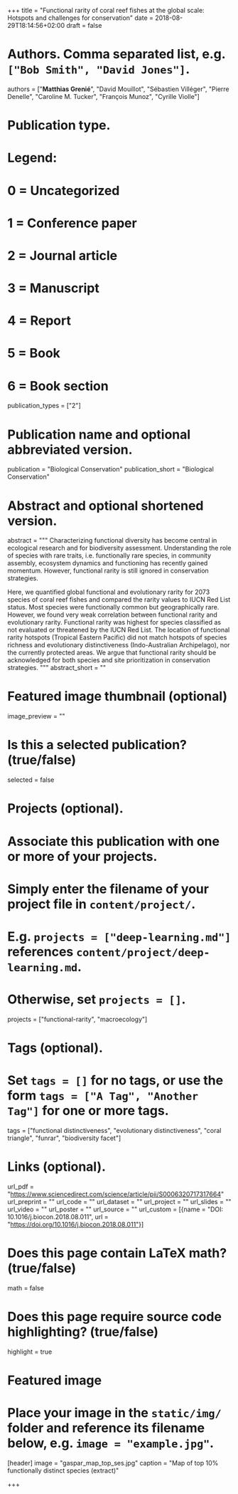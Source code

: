+++
title = "Functional rarity of coral reef fishes at the global scale: Hotspots and challenges for conservation"
date = 2018-08-29T18:14:56+02:00
draft = false

# Authors. Comma separated list, e.g. `["Bob Smith", "David Jones"]`.
authors = ["**Matthias Grenié**", "David Mouillot", "Sébastien Villéger", "Pierre Denelle", "Caroline M. Tucker", "François Munoz", "Cyrille Violle"]

# Publication type.
# Legend:
# 0 = Uncategorized
# 1 = Conference paper
# 2 = Journal article
# 3 = Manuscript
# 4 = Report
# 5 = Book
# 6 = Book section
publication_types = ["2"]

# Publication name and optional abbreviated version.
publication = "Biological Conservation"
publication_short = "Biological Conservation"

# Abstract and optional shortened version.
abstract = """
Characterizing functional diversity has become central in ecological research and for biodiversity assessment. Understanding the role of species with rare traits, i.e. functionally rare species, in community assembly, ecosystem dynamics and functioning has recently gained momentum. However, functional rarity is still ignored in conservation strategies.

Here, we quantified global functional and evolutionary rarity for 2073 species of coral reef fishes and compared the rarity values to IUCN Red List status. Most species were functionally common but geographically rare. However, we found very weak correlation between functional rarity and evolutionary rarity. Functional rarity was highest for species classified as not evaluated or threatened by the IUCN Red List. The location of functional rarity hotspots (Tropical Eastern Pacific) did not match hotspots of species richness and evolutionary distinctiveness (Indo-Australian Archipelago), nor the currently protected areas. We argue that functional rarity should be acknowledged for both species and site prioritization in conservation strategies.
"""
abstract_short = ""

# Featured image thumbnail (optional)
image_preview = ""

# Is this a selected publication? (true/false)
selected = false

# Projects (optional).
#   Associate this publication with one or more of your projects.
#   Simply enter the filename of your project file in `content/project/`.
#   E.g. `projects = ["deep-learning.md"]` references `content/project/deep-learning.md`.
#   Otherwise, set `projects = []`.
projects = ["functional-rarity", "macroecology"]

# Tags (optional).
#   Set `tags = []` for no tags, or use the form `tags = ["A Tag", "Another Tag"]` for one or more tags.
tags = ["functional distinctiveness", "evolutionary distinctiveness", "coral triangle", "funrar", "biodiversity facet"]

# Links (optional).
url_pdf = "https://www.sciencedirect.com/science/article/pii/S0006320717317664"
url_preprint = ""
url_code = ""
url_dataset = ""
url_project = ""
url_slides = ""
url_video = ""
url_poster = ""
url_source = ""
url_custom = [{name = "DOI: 10.1016/j.biocon.2018.08.011", url  = "https://doi.org/10.1016/j.biocon.2018.08.011"}]

# Does this page contain LaTeX math? (true/false)
math = false

# Does this page require source code highlighting? (true/false)
highlight = true

# Featured image
# Place your image in the `static/img/` folder and reference its filename below, e.g. `image = "example.jpg"`.
[header]
image = "gaspar_map_top_ses.jpg"
caption = "Map of top 10% functionally distinct species (extract)"

+++
